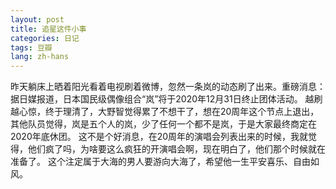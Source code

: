 ```yaml
---
layout: post
title: 追星这件小事
categories: 日记
tags: 豆瓣
lang: zh-hans
---
```

昨天躺床上晒着阳光看着电视刷着微博，忽然一条岚的动态刷了出来。重磅消息：据日媒报道，日本国民级偶像组合“岚”将于2020年12月31日终止团体活动。 越刷越心惊，终于理清了，大野智觉得累了不想干了，想在20周年这个节点上退出，其他队员觉得，岚是五个人的岚，少了任何一个都不是岚，于是大家最终商定在2020年底休团。
这不是个好消息，在20周年的演唱会列表出来的时候，我就觉得，他们疯了吗，为啥要这么疯狂的开演唱会啊，现在明白了，他们那个时候就在准备了。
这个注定属于大海的男人要游向大海了，希望他一生平安喜乐、自由如风。